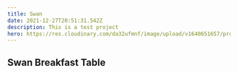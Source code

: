 ```yaml
---
title: Swan
date: 2021-12-27T20:51:31.542Z
description: This is a test project
hero: https://res.cloudinary.com/da32ufmnf/image/upload/v1640651657/proportional.design-v2/roop_l4jj0j.jpg
---
```

## Swan Breakfast Table